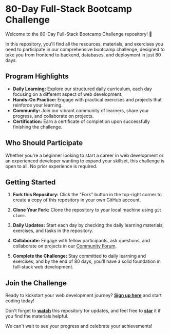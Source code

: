 # 80-Day Full-Stack Bootcamp Challenge

Welcome to the 80-Day Full-Stack Bootcamp Challenge repository! 🚀

In this repository, you'll find all the resources, materials, and exercises you need to participate in our comprehensive bootcamp challenge, designed to take you from frontend to backend, databases, and deployment in just 80 days.

## Program Highlights

- **Daily Learning:** Explore our structured daily curriculum, each day focusing on a different aspect of web development.
- **Hands-On Practice:** Engage with practical exercises and projects that reinforce your learning.
- **Community:** Join our vibrant community of learners, share your progress, and collaborate on projects.
- **Certification:** Earn a certificate of completion upon successfully finishing the challenge.

## Who Should Participate

Whether you're a beginner looking to start a career in web development or an experienced developer wanting to expand your skillset, this challenge is open to all. No prior experience is required.

## Getting Started

1. **Fork this Repository:** Click the "Fork" button in the top-right corner to create a copy of this repository in your own GitHub account.

2. **Clone Your Fork:** Clone the repository to your local machine using `git clone`.

3. **Daily Updates:** Start each day by checking the daily learning materials, exercises, and tasks in the repository.

4. **Collaborate:** Engage with fellow participants, ask questions, and collaborate on projects in our [Community Forum](link_to_forum).

5. **Complete the Challenge:** Stay committed to daily learning and exercises, and by the end of 80 days, you'll have a solid foundation in full-stack web development.

## Join the Challenge

Ready to kickstart your web development journey? [**Sign up here**](link_to_registration) and start coding today!

Don't forget to [**watch**](link_to_watch) this repository for updates, and feel free to [**star**](link_to_star) it if you find the materials helpful.

We can't wait to see your progress and celebrate your achievements!

